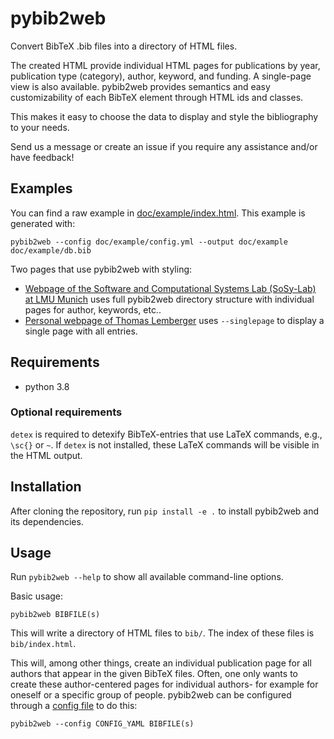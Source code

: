 <!--
This file is part of pybib2web, a translator of BibTeX to HTML.
https://gitlab.com/sosy-lab/software/pybib2web

SPDX-FileCopyrightText: 2021 Dirk Beyer <https://www.sosy-lab.org>

SPDX-License-Identifier: Apache-2.0
-->

# pybib2web

Convert BibTeX .bib files into a directory of HTML files.

The created HTML provide individual HTML pages for publications by
year, publication type (category), author, keyword, and funding.
A single-page view is also available.
pybib2web provides semantics and easy customizability of each BibTeX element
through HTML ids and classes.

This makes it easy to choose the data to display and style the bibliography to your needs.

Send us a message or create an issue if you require any assistance and/or have feedback!

## Examples

You can find a raw example in [doc/example/index.html](doc/example/index.html).
This example is generated with:

```
pybib2web --config doc/example/config.yml --output doc/example doc/example/db.bib
```

Two pages that use pybib2web with styling:

- [Webpage of the Software and Computational Systems Lab (SoSy-Lab) at LMU Munich](https://www.sosy-lab.org/research/bib/All/index.html) uses full pybib2web directory structure with individual pages for author, keywords, etc..
- [Personal webpage of Thomas Lemberger](https://thomaslemberger.com/publications.html) uses `--singlepage` to display a single page with all entries.


## Requirements

- python 3.8

### Optional requirements

`detex` is required to detexify BibTeX-entries that use LaTeX commands,
e.g., `\sc{}` or `~`. If `detex` is not installed, these LaTeX commands will be visible
in the HTML output.


## Installation

After cloning the repository, run `pip install -e .` to install pybib2web and its dependencies.


## Usage

Run `pybib2web --help` to show all available command-line options.

Basic usage:

```
pybib2web BIBFILE(s)
```

This will write a directory of HTML files to `bib/`.
The index of these files is `bib/index.html`.

This will, among other things, create
an individual publication page for all authors that appear in the given BibTeX files.
Often, one only wants to create these author-centered pages for individual authors-
for example for oneself or a specific group of people.
pybib2web can be configured through a [config file](doc/config.yml) to do this:

```
pybib2web --config CONFIG_YAML BIBFILE(s)
```
